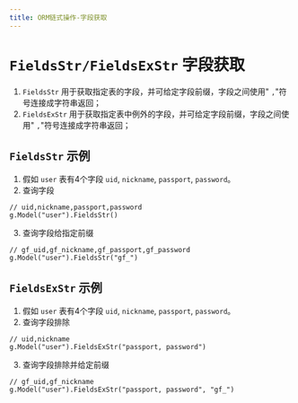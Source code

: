 ```yaml
---
title: ORM链式操作-字段获取
---
```


# `FieldsStr/FieldsExStr` 字段获取

1. `FieldsStr` 用于获取指定表的字段，并可给定字段前缀，字段之间使用" `,`"符号连接成字符串返回；
2. `FieldsExStr` 用于获取指定表中例外的字段，并可给定字段前缀，字段之间使用" `,`"符号连接成字符串返回；

## `FieldsStr` 示例

1. 假如 `user` 表有4个字段 `uid`, `nickname`, `passport`, `password`。
2. 查询字段









```
// uid,nickname,passport,password
g.Model("user").FieldsStr()
```

3. 查询字段给指定前缀









```
// gf_uid,gf_nickname,gf_passport,gf_password
g.Model("user").FieldsStr("gf_")
```


## `FieldsExStr` 示例

1. 假如 `user` 表有4个字段 `uid`, `nickname`, `passport`, `password`。
2. 查询字段排除









```
// uid,nickname
g.Model("user").FieldsExStr("passport, password")
```

3. 查询字段排除并给定前缀









```
// gf_uid,gf_nickname
g.Model("user").FieldsExStr("passport, password", "gf_")
```